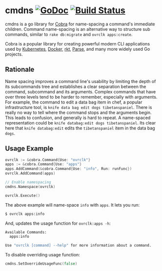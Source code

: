 # cmdns [![GoDoc](https://godoc.org/github.com/gosuri/cmdns?status.svg)](https://godoc.org/github.com/gosuri/cmdns) [![Build Status](https://travis-ci.org/gosuri/cmdns.svg?branch=master)](https://travis-ci.org/gosuri/cmdns)

cmdns is a go library for [Cobra](https://github.com/spf13/cobra) for name-spacing a command's immediate children. Command name-spacing is an alternative way to structure sub commands, similar to `rake db:migrate` and `ovrclk apps:create`.

Cobra is a popular library for creating powerful modern CLI applications used by [Kubernetes](http://kubernetes.io/), [Docker](https://github.com/docker/distribution), [rkt](https://github.com/coreos/rkt), [Parse](https://github.com/ParsePlatform/parse-cli), and many more widely used Go projects.

## Rationale

Name spacing improves a command line's usability by limiting the depth of its subcommands tree and establishes a clear separation between the command, subcommand and its arguments. Complex commands that have over three levels tend to be harder to remember, especially with arguments. For example, the command to edit a data bag item in chef, a popular infrastructure tool, is `knife data bag edit dogs tibetanspaniel`. There is really no way to tell where the command stops and the arguments begin. This leads to confusion, and generally is hard to repeat. A name-spaced representation could be `knife databag:edit dogs tibetanspaniel`. Its clear here that `knife databag:edit` edits the `tibetanspaniel` item in the data bag `dogs`.

## Usage Example

```go
ovrclk := &cobra.Command{Use: "ovrclk"}
apps := &cobra.Command{Use: "apps"}
apps.AddCommand(&cobra.Command{Use: "info", Run: runFunc})
ovrclk.AddCommand(apps)

// Enable namespacing
cmdns.Namespace(ovrclk)

ovrclk.Execute()
```

The above example will name-space `info` with `apps`. It lets you run:

```sh
$ ovrclk apps:info
```

And, updates the usage function for `ovrclk:apps -h`:

```sh
Available Commands:
  apps:info

Use "ovrclk [command] --help" for more information about a command.
```

To disable overriding usage function:

```go
cmdns.SetOverrideUsageFunc(false)
```
